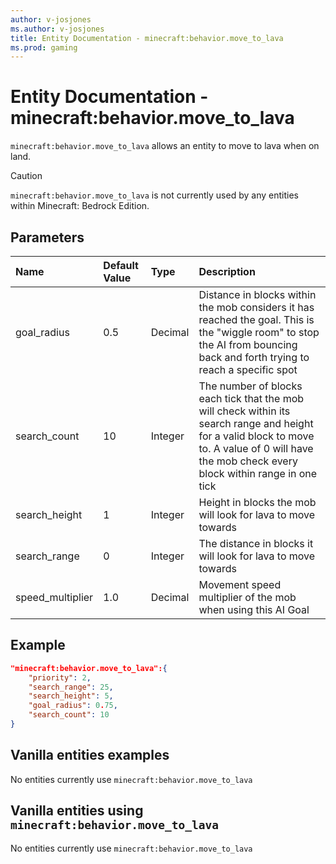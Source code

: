 ```yaml
---
author: v-josjones
ms.author: v-josjones
title: Entity Documentation - minecraft:behavior.move_to_lava
ms.prod: gaming
---
```


# Entity Documentation - minecraft:behavior.move_to_lava

`minecraft:behavior.move_to_lava` allows an entity to move to lava when on land.

> [!CAUTION]
> `minecraft:behavior.move_to_lava` is not currently used by any entities within Minecraft: Bedrock Edition.

## Parameters

|Name |Default Value  |Type  |Description  |
|:----------|:----------|:----------|:----------|
|goal_radius| 0.5| Decimal| Distance in blocks within the mob considers it has reached the goal. This is the "wiggle room" to stop the AI from bouncing back and forth trying to reach a specific spot |
|search_count| 10| Integer| The number of blocks each tick that the mob will check within its search range and height for a valid block to move to. A value of 0 will have the mob check every block within range in one tick |
|search_height| 1| Integer| Height in blocks the mob will look for lava to move towards |
|search_range| 0| Integer| The distance in blocks it will look for lava to move towards |
|speed_multiplier| 1.0| Decimal| Movement speed multiplier of the mob when using this AI Goal |

## Example

```json
"minecraft:behavior.move_to_lava":{
    "priority": 2,
    "search_range": 25,
    "search_height": 5,
    "goal_radius": 0.75,
    "search_count": 10
}
```

## Vanilla entities examples

No entities currently use `minecraft:behavior.move_to_lava`

## Vanilla entities using `minecraft:behavior.move_to_lava`

No entities currently use `minecraft:behavior.move_to_lava`
